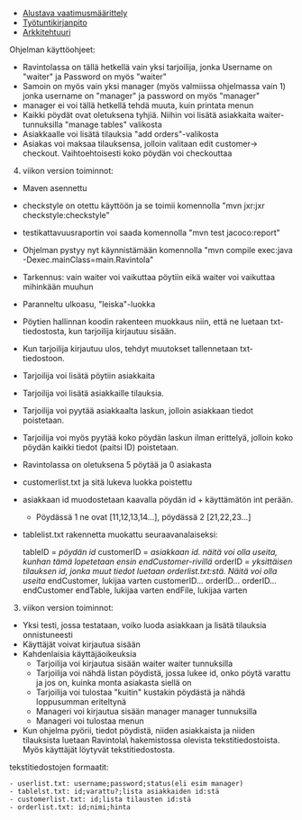- [Alustava vaatimusmäärittely](https://github.com/manttoni/ot-harjoitustyo/blob/master/dokumentointi/Maarittelydokumentti.md)
- [Työtuntikirjanpito](https://github.com/manttoni/ot-harjoitustyo/blob/master/ty%C3%B6tuntikirjanpito.txt)
- [Arkkitehtuuri](https://github.com/manttoni/ot-harjoitustyo/blob/master/dokumentointi/arkkitehtuuri.md)

Ohjelman käyttöohjeet:

- Ravintolassa on tällä hetkellä vain yksi tarjoilija, jonka Username on "waiter" ja Password on myös "waiter"
- Samoin on myös vain yksi manager (myös valmiissa ohjelmassa vain 1) jonka username on "manager" ja password on myös "manager"
- manager ei voi tällä hetkellä tehdä muuta, kuin printata menun
- Kaikki pöydät ovat oletuksena tyhjiä. Niihin voi lisätä asiakkaita waiter-tunnuksilla "manage tables" valikosta
- Asiakkaalle voi lisätä tilauksia "add orders"-valikosta
- Asiakas voi maksaa tilauksensa, jolloin valitaan edit customer-> checkout. Vaihtoehtoisesti koko pöydän voi checkouttaa


4. viikon version toiminnot:

- Maven asennettu
- checkstyle on otettu käyttöön ja se toimii komennolla "mvn jxr:jxr checkstyle:checkstyle"
- testikattavuusraportin voi saada komennolla "mvn test jacoco:report"
- Ohjelman pystyy nyt käynnistämään komennolla "mvn compile exec:java -Dexec.mainClass=main.Ravintola"
- Tarkennus: vain waiter voi vaikuttaa pöytiin eikä waiter voi vaikuttaa mihinkään muuhun
- Paranneltu ulkoasu, "leiska"-luokka
- Pöytien hallinnan koodin rakenteen muokkaus niin, että ne luetaan txt-tiedostosta, kun tarjoilija kirjautuu sisään. 
- Kun tarjoilija kirjautuu ulos, tehdyt muutokset tallennetaan txt-tiedostoon.
- Tarjoilija voi lisätä pöytiin asiakkaita
- Tarjoilija voi lisätä asiakkaille tilauksia.
- Tarjoilija voi pyytää asiakkaalta laskun, jolloin asiakkaan tiedot poistetaan.
- Tarjoilija voi myös pyytää koko pöydän laskun ilman erittelyä, jolloin koko pöydän kaikki tiedot (paitsi ID) poistetaan.
- Ravintolassa on oletuksena 5 pöytää ja 0 asiakasta
- customerlist.txt ja sitä lukeva luokka poistettu
- asiakkaan id muodostetaan kaavalla pöydän id + käyttämätön int perään. 
	- Pöydässä 1 ne ovat [11,12,13,14...], pöydässä 2 [21,22,23...]
- tablelist.txt rakennetta muokattu seuraavanalaiseksi:

	tableID = *pöydän id*
	customerID = *asiakkaan id. näitä voi olla useita, kunhan tämä lopetetaan ensin endCustomer-rivillä*
	orderID = *yksittäisen tilauksen id, jonka muut tiedot luetaan orderlist.txt:stä. Näitä voi olla useita*
	endCustomer, lukijaa varten
	customerID...
	orderID...
	orderID...
	endCustomer
	endTable, lukijaa varten
	endFile, lukijaa varten

3. viikon version toiminnot:

- Yksi testi, jossa testataan, voiko luoda asiakkaan ja lisätä tilauksia onnistuneesti
- Käyttäjät voivat kirjautua sisään
- Kahdenlaisia käyttäjäoikeuksia
	- Tarjoilija voi kirjautua sisään waiter waiter tunnuksilla
	- Tarjoilija voi nähdä listan pöydistä, jossa lukee id, onko pöytä varattu ja jos on, kuinka monta asiakasta 
siellä on
	- Tarjoilija voi tulostaa "kuitin" kustakin pöydästä ja nähdä loppusumman eriteltynä
	- Manageri voi kirjautua sisään manager manager tunnuksilla
	- Manageri voi tulostaa menun
- Kun ohjelma pyörii, tiedot pöydistä, niiden asiakkaista ja niiden tilauksista luetaan Ravintola\ hakemistossa 
olevista tekstitiedostoista. Myös käyttäjät löytyvät tekstitiedostosta.

tekstitiedostojen formaatit:

	- userlist.txt: username;password;status(eli esim manager)
	- tablelst.txt: id;varattu?;lista asiakkaiden id:stä
	- customerlist.txt: id;lista tilausten id:stä
	- orderlist.txt: id;nimi;hinta

